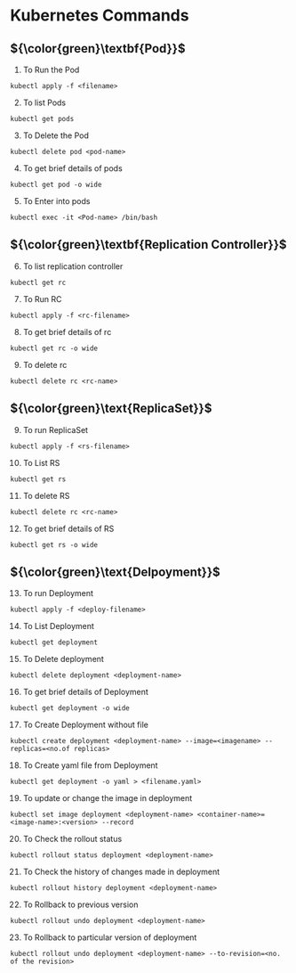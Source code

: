 # Kubernetes Commands
## ${\color{green}\textbf{Pod}}$
1. To Run the Pod
````
kubectl apply -f <filename>
````
2. To list Pods
````
kubectl get pods
````
3. To Delete the Pod
````
kubectl delete pod <pod-name>
````
4. To get brief details of pods
````
kubectl get pod -o wide
````
5. To Enter into pods
````
kubectl exec -it <Pod-name> /bin/bash
````
## ${\color{green}\textbf{Replication Controller}}$<br>

6. To list replication controller
````
kubectl get rc
````
7. To Run RC
````
kubectl apply -f <rc-filename>
````
8. To get brief details of rc
````
kubectl get rc -o wide
````
9. To delete rc
````
kubectl delete rc <rc-name>
````
## ${\color{green}\text{ReplicaSet}}$<br>

9. To run ReplicaSet
````
kubectl apply -f <rs-filename>
````
10. To List RS
````
kubectl get rs
````
11. To delete RS
````
kubectl delete rc <rc-name>
````
12. To get brief details of RS
````
kubectl get rs -o wide
````

## ${\color{green}\text{Delpoyment}}$<br>

13. To run Deployment
````
kubectl apply -f <deploy-filename>
````
14. To List Deployment
````
kubectl get deployment
````
15. To Delete deployment
````
kubectl delete deployment <deployment-name>
````
16. To get brief details of Deployment
````
kubectl get deployment -o wide
````
17. To Create Deployment without file
````
kubectl create deployment <deployment-name> --image=<imagename> --replicas=<no.of replicas>
````
18. To Create yaml file from Deployment
````
kubectl get deployment -o yaml > <filename.yaml>
````
19. To update or change the image in deployment
````
kubectl set image deployment <deployment-name> <container-name>=<image-name>:<version> --record
````
20. To Check the rollout status
````
kubectl rollout status deployment <deployment-name>
````
21. To Check the history of changes made in deployment
````
kubectl rollout history deployment <deployment-name>
````
22. To Rollback to previous version
````
kubectl rollout undo deployment <deployment-name>
````
23. To Rollback to particular version of deployment
````
kubectl rollout undo deployment <deployment-name> --to-revision=<no. of the revision>
````

    
